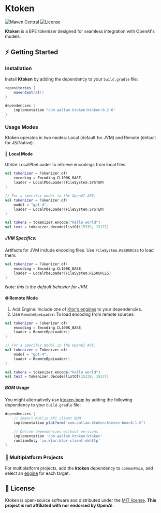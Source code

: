 # Ktoken

[![Maven Central](https://img.shields.io/maven-central/v/com.aallam.ktoken/ktoken?color=blue&label=Download)](https://central.sonatype.com/namespace/com.aallam.ktoken)
[![License](https://img.shields.io/github/license/aallam/ktoken?color=yellow)](LICENSE.md)

**Ktoken** is a BPE tokenizer designed for seamless integration with OpenAI's models.

## ⚡️ Getting Started

### Installation
Install **Ktoken** by adding the dependency to your `build.gradle` file:

```groovy
repositories {
    mavenCentral()
}

dependencies {
    implementation "com.aallam.ktoken:ktoken:0.2.0"
}
```
### Usage Modes

Ktoken operates in two modes: Local (default for JVM) and Remote (default for JS/Native).

#### 📍 Local Mode

Utilize LocalPbeLoader to retrieve encodings from local files:

```kotlin
val tokenizer = Tokenizer.of(
    encoding = Encoding.CL100K_BASE, 
    loader = LocalPbeLoader(FileSystem.SYSTEM)
)

// For a specific model in the OpenAI API:
val tokenizer = Tokenizer.of(
    model = "gpt-4", 
    loader = LocalPbeLoader(FileSystem.SYSTEM)
)

val tokens = tokenizer.encode("hello world")
val text = tokenizer.decode(listOf(15339, 1917))
```

##### JVM Specifics:

Artifacts for JVM include encoding files. Use `FileSystem.RESOURCES` to load them:

```kotlin
val tokenizer = Tokenizer.of(
    encoding = Encoding.CL100K_BASE, 
    loader = LocalPbeLoader(FileSystem.RESOURCES)
)
```

*Note: this is the default behavior for JVM.*

#### 🌐 Remote Mode

1. Add Engine: Include one of [Ktor's engines](https://ktor.io/docs/http-client-engines.html) to your dependencies.
2. Use `RemoteBpeLoader`: To load encoding from remote sources:

```kotlin
val tokenizer = Tokenizer.of(
    encoding = Encoding.CL100K_BASE, 
    loader = RemoteBpeLoader()
)

// For a specific model in the OpenAI API:
val tokenizer = Tokenizer.of(
    model = "gpt-4", 
    loader = RemoteBpeLoader()
)

val tokens = tokenizer.encode("hello world")
val text = tokenizer.decode(listOf(15339, 1917))

```

##### BOM Usage

You might alternatively use [ktoken-bom](/ktoken-bom) by adding the following dependency to your `build.gradle` file:

```groovy
dependencies {
    // Import Kotlin API client BOM
    implementation platform('com.aallam.ktoken:ktoken-bom:0.1.0')

    // Define dependencies without versions
    implementation 'com.aallam.ktoken:ktoken'
    runtimeOnly 'io.ktor:ktor-client-okhttp'
}
```

### 🌟 Multiplatform Projects

For multiplatform projects, add the **ktoken** dependency to `commonMain`, and select an [engine](https://ktor.io/docs/http-client-engines.html) for each target.

## 🔐 License
Ktoken is open-source software and distributed under the [MIT license](LICENSE.md).
**This project is not affiliated with nor endorsed by OpenAI**.
